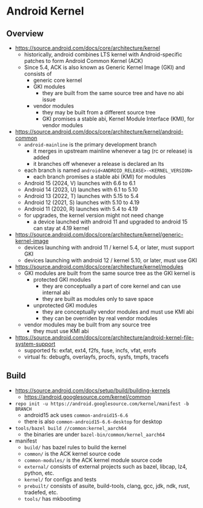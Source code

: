 Android Kernel
==============

## Overview

- <https://source.android.com/docs/core/architecture/kernel>
  - historically, android combines LTS kernel with Android-specific patches to
    form Android Common Kernel (ACK)
  - Since 5.4, ACK is also known as Generic Kernel Image (GKI) and consists of
    - generic core kernel
    - GKI modules
      - they are built from the same source tree and have no abi issue
    - vendor modules
      - they may be built from a different source tree
      - GKI promises a stable abi, Kernel Module Interface (KMI), for vendor
        modules
- <https://source.android.com/docs/core/architecture/kernel/android-common>
  - `android-mainline` is the primary development branch
    - it merges in upstream mainline whenever a tag (rc or release) is added
    - it branches off whenever a release is declared an lts
  - each branch is named `android<ANDROID_RELEASE>-<KERNEL_VERSION>`
    - each branch promises a stable abi (KMI) for modules
  - Android 15 (2024, V) launches with 6.6 to 6.1
  - Android 14 (2023, U) launches with 6.1 to 5.10
  - Android 13 (2022, T) launches with 5.15 to 5.4
  - Android 12 (2021, S) launches with 5.10 to 4.19
  - Android 11 (2020, R) launches with 5.4 to 4.19
  - for upgrades, the kernel version might not need change
    - a device launched with android 11 and upgraded to android 15 can stay at
      4.19 kernel
- <https://source.android.com/docs/core/architecture/kernel/generic-kernel-image>
  - devices launching with android 11 / kernel 5.4, or later, must support GKI
  - devices launching with android 12 / kernel 5.10, or later, must use GKI
- <https://source.android.com/docs/core/architecture/kernel/modules>
  - GKI modules are built from the same source tree as the GKI kernel is
    - protected GKI modules
      - they are conceptually a part of core kernel and can use internal abi
      - they are built as modules only to save space
    - unprotected GKI modules
      - they are conceptually vendor modules and must use KMI abi
      - they can be overriden by real vendor modules
  - vendor modules may be built from any source tree
    - they must use KMI abi
- <https://source.android.com/docs/core/architecture/android-kernel-file-system-support>
  - supported fs: exfat, ext4, f2fs, fuse, incfs, vfat, erofs
  - virtual fs: debugfs, overlayfs, procfs, sysfs, tmpfs, tracefs

## Build

- <https://source.android.com/docs/setup/build/building-kernels>
  - <https://android.googlesource.com/kernel/common>
- `repo init -u https://android.googlesource.com/kernel/manifest -b BRANCH`
  - android15 ack uses `common-android15-6.6`
  - there is also `common-android15-6.6-desktop` for desktop
- `tools/bazel build //common:kernel_aarch64`
  - the binaries are under `bazel-bin/common/kernel_aarch64`
- manifest
  - `build/` has bazel rules to build the kernel
  - `common/` is the ACK kernel source code
  - `common-modules/` is the ACK kernel module source code
  - `external/` consists of external projects such as bazel, libcap, lz4,
    python, etc.
  - `kernel/` for configs and tests
  - `prebuilt/` consists of asuite, build-tools, clang, gcc, jdk, ndk, rust,
    tradefed, etc.
  - `tools/` has mkbootimg
